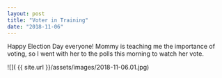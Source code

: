 ```yaml
---
layout: post
title: "Voter in Training"
date: "2018-11-06"
---
```


Happy Election Day everyone! Mommy is teaching me the importance of voting, so I went with her to the polls this morning to watch her vote.

<span class="gallery">
  ![]( {{ site.url }}/assets/images/2018-11-06.01.jpg)
</span>
